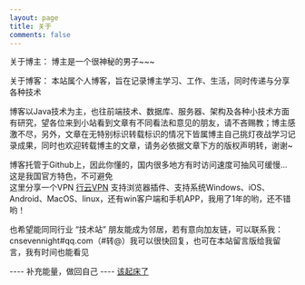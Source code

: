 ```yaml
---
layout: page
title: 关于
comments: false
---
```


关于博主：
博主是一个很神秘的男子~~~

关于博客：
本站属个人博客，旨在记录博主学习、工作、生活，同时传递与分享各种技术    

博客以Java技术为主，也往前端技术、数据库、服务器、架构及各种小技术方面有研究，望各位来到小站看到文章有不同看法和意见的朋友，请不吝赐教；博主感激不尽，另外，文章在无特别标识转载标识的情况下皆属博主自己挑灯夜战学习记录成果，同时也欢迎转载博主的文章，请务必依据文章下方的版权声明转，谢谢~  

博客托管于Github上，因此你懂的，国内很多地方有时访问速度可抽风可缓慢... 这是我国官方特色，不可避免    
这里分享一个VPN [行云VPN](http://www.mylinkyun.com/?ref=2rijzv) 支持浏览器插件、支持系统Windows、iOS、Android、MacOS、linux，还有win客户端和手机APP，我用了1年的哟，还不错哟！

也希望能同同行业 “技术站” 朋友能成为邻居，若有意向加友链，可以联系我：cnsevennight#qq.com（#转@）我可以很快回复，也可在本站留言版给我留言，我有时间也能看见  




---- 补充能量，做回自己 ----
[该起床了](http://v.youku.com/v_show/id_XNjUwMDUzMDcy.html)
